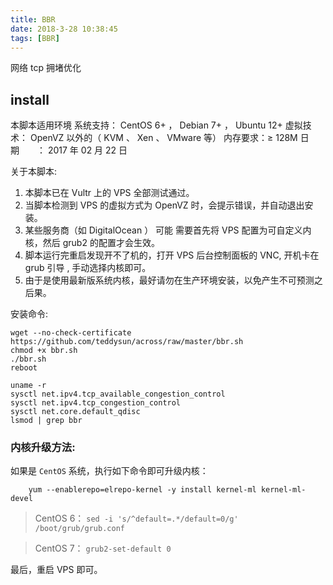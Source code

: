 ```yaml
---
title: BBR
date: 2018-3-28 10:38:45
tags: [BBR]
---
```


网络 tcp 拥堵优化

## install

本脚本适用环境
系统支持： CentOS 6+ ， Debian 7+ ， Ubuntu 12+
虚拟技术： OpenVZ 以外的（ KVM 、 Xen 、 VMware 等）
内存要求：≥ 128M
日期　　： 2017 年 02 月 22 日

关于本脚本:

1. 本脚本已在 Vultr 上的 VPS 全部测试通过。
2. 当脚本检测到 VPS 的虚拟方式为 OpenVZ 时，会提示错误，并自动退出安装。
3. 某些服务商（如 DigitalOcean ） 可能 需要首先将 VPS 配置为可自定义内核，然后 grub2 的配置才会生效。
4. 脚本运行完重启发现开不了机的，打开 VPS 后台控制面板的 VNC, 开机卡在 grub 引导 , 手动选择内核即可。
5. 由于是使用最新版系统内核，最好请勿在生产环境安装，以免产生不可预测之后果。

安装命令:

```
wget --no-check-certificate https://github.com/teddysun/across/raw/master/bbr.sh 
chmod +x bbr.sh
./bbr.sh
reboot

uname -r
sysctl net.ipv4.tcp_available_congestion_control
sysctl net.ipv4.tcp_congestion_control
sysctl net.core.default_qdisc
lsmod | grep bbr

```


### 内核升级方法:

如果是 `CentOS` 系统，执行如下命令即可升级内核：

````
    yum --enablerepo=elrepo-kernel -y install kernel-ml kernel-ml-devel
````

> CentOS 6：
    ```
    sed -i 's/^default=.*/default=0/g' /boot/grub/grub.conf
    ```
    
> CentOS 7：
    ```
    grub2-set-default 0
    ```

最后，重启 VPS 即可。



